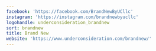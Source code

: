 ```yaml
---
facebook: 'https://facebook.com/BrandNewByUCllc'
instagram: 'https://instagram.com/brandnewbyucllc'
logohandle: underconsideration_brandnew
sort: brandnew
title: Brand New
website: 'https://www.underconsideration.com/brandnew/'
---
```

